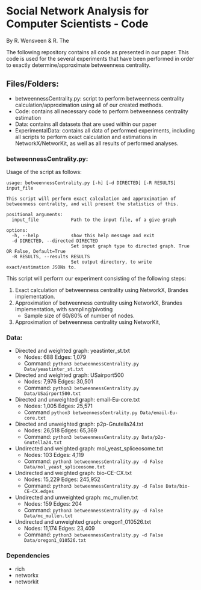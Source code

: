 # Social Network Analysis for Computer Scientists - Code

By R. Wensveen & R. The

The following repository contains all code as presented in our paper. This code is used for the several experiments that have been performed in order to exactly determine/approximate betweenness centrality.

## Files/Folders:

- betweennessCentrality.py: script to perform betweenness centrality calculation/approximation using all of our created methods.
- Code: contains all necessary code to perform betweenness centrality estimation
- Data: contains all datasets that are used within our paper
- ExperimentalData: contains all data of performed experiments, including all scripts to perform exact calculation and estimations in NetworkX/NetworKit, as well as all results of performed analyses.

### betweennessCentrality.py:

Usage of the script as follows:

```
usage: betweennessCentrality.py [-h] [-d DIRECTED] [-R RESULTS] input_file

This script will perform exact calculation and approximation of betweenness centrality, and will present the statistics of this.

positional arguments:
  input_file            Path to the input file, of a give graph

options:
  -h, --help            show this help message and exit
  -d DIRECTED, --directed DIRECTED
                        Set input graph type to directed graph. True OR False, Default=True
  -R RESULTS, --results RESULTS
                        Set output directory, to write exact/estimation JSONs to.

```

This script will perform our experiment consisting of the following steps:

1. Exact calculation of betweenness centrality using NetworkX, Brandes implementation.
2. Approximation of betweenness centrality using NetworkX, Brandes implementation, with sampling/pivoting
   - Sample size of 60/80% of number of nodes.
3. Approximation of betweenness centrality using NetworKit,

### Data:

- Directed and weighted graph: yeastinter_st.txt
  - Nodes: 688 Edges: 1,079
  - Command: `python3 betweennessCentrality.py Data/yeastinter_st.txt`
- Directed and weighted graph: USairport500
  - Nodes: 7,976 Edges: 30,501
  - Command: `python3 betweennessCentrality.py Data/USairport500.txt`
- Directed and unweighted graph: email-Eu-core.txt
  - Nodes: 1,005 Edges: 25,571
  - Command `python3 betweennessCentrality.py Data/email-Eu-core.txt`
- Directed and unweighted graph: p2p-Gnutella24.txt
  - Nodes: 26,518 Edges: 65,369
  - Command: `python3 betweennessCentrality.py Data/p2p-Gnutella24.txt`
- Undirected and weighted graph: mol_yeast_spliceosome.txt
  - Nodes: 103 Edges: 4,119
  - Command: `python3 betweennessCentrality.py -d False Data/mol_yeast_spliceosome.txt`
- Undirected and weighted graph: bio-CE-CX.txt
  - Nodes: 15,229 Edges: 245,952
  - Command: `python3 betweennessCentrality.py -d False Data/bio-CE-CX.edges`
- Undirected and unweighted graph: mc_mullen.txt
  - Nodes: 159 Edges: 204
  - Command: `python3 betweennessCentrality.py -d False Data/mc_mullen.txt`
- Undirected and unweighted graph: oregon1_010526.txt
  - Nodes: 11,174 Edges: 23,409
  - Command: `python3 betweennessCentrality.py -d False Data/oregon1_010526.txt`

### Dependencies

- rich
- networkx
- networkit
